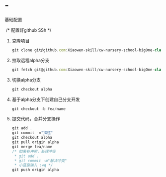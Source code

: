 # -

基础配置

​    /* 配置好github SSh */

1. 克隆项目

   ```js
   git clone git@github.com:Xiaowen-skill/cw-nursery-school-bigOne-class.git
   ```

2. 拉取远程alpha分支

   ```js
   git fetch git@github.com:Xiaowen-skill/cw-nursery-school-bigOne-class.git alpha:alpha
   ```

3. 切换alpha分支

   ```js
   git checkout alpha
   ```

4. 基于alpha分支下创建自己分支开发

   ```js
   git checkout -b fea/name
   ```

5. 提交代码，合并分支操作

   ```js
   git add .
   git commit -m"描述"
   git checkout alpha
   git pull origin alpha
   git merge fea/name
   /* 如果有冲突，处理冲突
    * git add .
    * git commit -m"解决冲突"
    * 小蓝窗输入 :wq */
   git push origin alpha
   ```

   